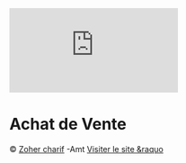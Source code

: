 ![Amazone](https://anilcharif.github.io/amazone/index.html)
# Achat de Vente 
&copy; [Zoher charif]() -Amt
[Visiter le site &raquo](#)
